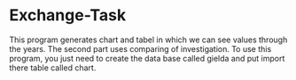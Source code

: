 # Exchange-Task

This program generates chart and tabel in which we can see values through the years. The second part uses comparing of investigation. 
To use this program, you just need to create the data base called gielda and put import there table called chart.
